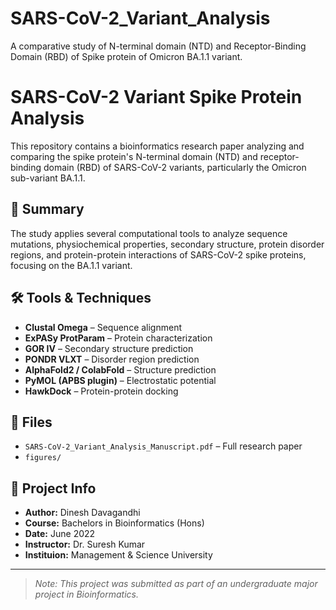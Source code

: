 # SARS-CoV-2_Variant_Analysis
A comparative study of N-terminal domain (NTD) and Receptor-Binding Domain (RBD) of Spike protein of Omicron BA.1.1 variant.

# SARS-CoV-2 Variant Spike Protein Analysis

This repository contains a bioinformatics research paper analyzing and comparing the spike protein's N-terminal domain (NTD) and receptor-binding domain (RBD) of SARS-CoV-2 variants, particularly the Omicron sub-variant BA.1.1.

## 🧪 Summary

The study applies several computational tools to analyze sequence mutations, physiochemical properties, secondary structure, protein disorder regions, and protein-protein interactions of SARS-CoV-2 spike proteins, focusing on the BA.1.1 variant.

## 🛠 Tools & Techniques
- **Clustal Omega** – Sequence alignment
- **ExPASy ProtParam** – Protein characterization
- **GOR IV** – Secondary structure prediction
- **PONDR VLXT** – Disorder region prediction
- **AlphaFold2 / ColabFold** – Structure prediction
- **PyMOL (APBS plugin)** – Electrostatic potential
- **HawkDock** – Protein-protein docking

## 📎 Files
- `SARS-CoV-2_Variant_Analysis_Manuscript.pdf` – Full research paper
- `figures/` 

## 📅 Project Info
- **Author:** Dinesh Davagandhi
- **Course:** Bachelors in Bioinformatics (Hons)
- **Date:** June 2022
- **Instructor:** Dr. Suresh Kumar
- **Instituion:** Management & Science University
---

> _Note: This project was submitted as part of an undergraduate major project in Bioinformatics._

